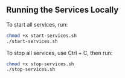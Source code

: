 ## Running the Services Locally

To start all services, run:
```bash
chmod +x start-services.sh
./start-services.sh
```

To stop all services, use Ctrl + C, then run:
```bash
chmod +x stop-services.sh
./stop-services.sh
```

